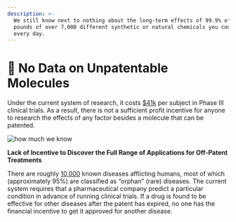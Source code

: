 ```yaml
---
description: >-
  We still know next to nothing about the long-term effects of 99.9% of the 4
  pounds of over 7,000 different synthetic or natural chemicals you consume
  every day.
---
```


# 🥫 No Data on Unpatentable Molecules

Under the current system of research, it costs [$41k](https://www.clinicalleader.com/doc/getting-a-handle-on-clinical-trial-costs-0001) per subject in Phase III clinical trials. As a result, there is not a sufficient profit incentive for anyone to research the effects of any factor besides a molecule that can be patented.

![how much we know](<../.gitbook/assets/how-much-we-know (6).png>)

**Lack of Incentive to Discover the Full Range of Applications for Off-Patent Treatments**

There are roughly [10,000](https://www.washingtonpost.com/news/fact-checker/wp/2016/11/17/are-there-really-10000-diseases-and-500-cures/) known diseases afflicting humans, most of which (approximately 95%) are classified as “orphan” (rare) diseases. The current system requires that a pharmaceutical company predict a particular condition in advance of running clinical trials. If a drug is found to be effective for other diseases after the patent has expired, no one has the financial incentive to get it approved for another disease.
